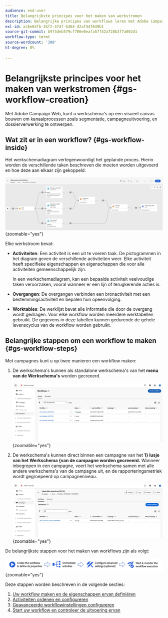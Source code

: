 ```yaml
---
audience: end-user
title: Belangrijkste principes voor het maken van werkstromen
description: Belangrijke principes van workflows leren met Adobe Campaign Web
exl-id: ac6e63fb-34f2-474f-b364-d2af44f649b1
source-git-commit: b9f3deb579cf786e0eafa57f42a728b3f7a002d1
workflow-type: tm+mt
source-wordcount: '300'
ht-degree: 0%

---
```


# Belangrijkste principes voor het maken van werkstromen {#gs-workflow-creation}

Met Adobe Campaign Web, kunt u werkschema&#39;s op een visueel canvas bouwen om kanaalprocessen zoals segmentatie, campagneuitvoering, en dossierverwerking te ontwerpen.

## Wat zit er in een workflow? {#gs-workflow-inside}

Het werkschemadiagram vertegenwoordigt het geplande proces. Hierin worden de verschillende taken beschreven die moeten worden uitgevoerd en hoe deze aan elkaar zijn gekoppeld.

![ het voorbeelddiagram van het Werkschema dat taken en hun verbindingen toont ](assets/workflow-example.png){zoomable="yes"}

Elke werkstroom bevat:

* **Activiteiten**: Een activiteit is een uit te voeren taak. De pictogrammen in het diagram geven de verschillende activiteiten weer. Elke activiteit heeft specifieke eigenschappen en eigenschappen die voor alle activiteiten gemeenschappelijk zijn.

  In een werkschemadiagram, kan een bepaalde activiteit veelvoudige taken veroorzaken, vooral wanneer er een lijn of terugkerende acties is.

* **Overgangen**: De overgangen verbinden een bronactiviteit met een bestemmingsactiviteit en bepalen hun opeenvolging.

* **Worktables**: De werklijst bevat alle informatie die door de overgang wordt gedragen. Voor elke workflow worden meerdere werktabellen gebruikt. De gegevens in deze tabellen kunnen gedurende de gehele levenscyclus van de workflow worden gebruikt.

## Belangrijke stappen om een workflow te maken {#gs-workflow-steps}

Met campagnes kunt u op twee manieren een workflow maken:

1. De werkschema&#39;s kunnen als standalone werkschema&#39;s van het **menu van de Werkschema&#39;s** worden gecreeerd.

   ![ Schermafbeelding van de interface voor het creëren van een standalone werkschema ](assets/create-a-standalone-wf.png){zoomable="yes"}

1. De werkschema&#39;s kunnen direct binnen een campagne van het **1&rbrace; lusje van het Werkschema &lbrace;van de campagne worden gecreeerd.** Wanneer inbegrepen in een campagne, voert het werkschema samen met alle andere werkschema&#39;s van de campagne uit, en de rapporteringsmetriek wordt gegroepeerd op campagneniveau.

   ![ Schermafbeelding van de interface voor het creëren van een werkschema binnen een campagne ](assets/create-a-wf-from-a-campaign.png){zoomable="yes"}

De belangrijkste stappen voor het maken van workflows zijn als volgt:

![ Diagram die het proces van de werkschemaverwezenlijking tonen ](assets/workflow-creation-process.png){zoomable="yes"}

Deze stappen worden beschreven in de volgende secties:

1. [Uw workflow maken en de eigenschappen ervan definiëren](create-workflow.md)
1. [Activiteiten ordenen en configureren](orchestrate-activities.md)
1. [Geavanceerde workflowinstellingen configureren](workflow-settings.md)
1. [Start uw workflow en controleer de uitvoering ervan](start-monitor-workflows.md)